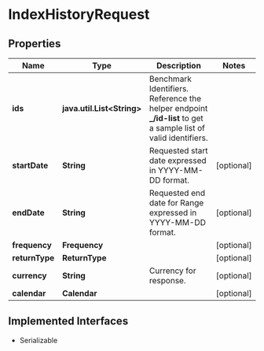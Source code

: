 

# IndexHistoryRequest


## Properties

Name | Type | Description | Notes
------------ | ------------- | ------------- | -------------
**ids** | **java.util.List&lt;String&gt;** | Benchmark Identifiers. Reference the helper endpoint **_/id-list** to get a sample list of  valid identifiers. | 
**startDate** | **String** | Requested start date expressed in YYYY-MM-DD format. |  [optional]
**endDate** | **String** | Requested end date for Range expressed in YYYY-MM-DD format. |  [optional]
**frequency** | **Frequency** |  |  [optional]
**returnType** | **ReturnType** |  |  [optional]
**currency** | **String** | Currency for response. |  [optional]
**calendar** | **Calendar** |  |  [optional]


## Implemented Interfaces

* Serializable


